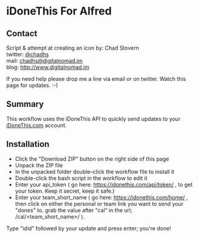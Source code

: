 # iDoneThis For Alfred

## Contact
Script & attempt at creating an icon by: Chad Stovern  
twitter: [@chadhs](https://twitter.com/chadhs "Twitter")  
mail: <chadhs@digitalnomad.im>  
blog: <http://www.digitalnomad.im>

If you need help please drop me a line via email or on twitter.  Watch this page for updates.  :-)

## Summary

This workflow uses the iDoneThis API to quickly send updates to your [iDoneThis.com](http://idonethis.com) account.

## Installation

- Click the "Download ZIP" button on the right side of this page
- Unpack the ZIP file
- In the unpacked folder double–click the workflow file to install it
- Double-click the bash script in the workflow to edit it
- Enter your api_token ( go here: https://idonethis.com/api/token/ , to get your token.  Keep it secret, keep it safe.)
- Enter your team_short_name ( go here: https://idonethis.com/home/ , then click on either the personal or team link you want to send your "dones" to. grab the value after "cal“ in the url; /cal/\<team_short_name\>/ ).

Type "idid" followed by your update and press enter; you're done!
